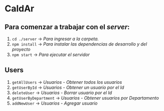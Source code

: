 # CaldAr

## Para comenzar a trabajar con el _server_:

1. `cd ./server` -> _Para ingresar a la carpeta._
2. `npm install` -> _Para instalar las dependencias de desarrollo y del proyecto_
3. `npm start` -> _Para ejecutar el servidor_

## Users

1. `getAllUsers` -> _Usuarios - Obtener todos los usuarios_
2. `getUserById` -> _Usuarios - Obtener un usuario por el Id_
3. `deleteUser` -> _Usuarios - Borrar usuario por el Id_
4. `getUserByDepartment` -> _Usuarios - Obtener usuarios por Departamento_
5. `addNewUser` -> _Usuarios - Agregar usuario_

